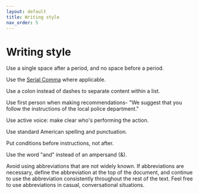```yaml
---
layout: default
title: Writing style
nav_order: 5
---
```


# Writing style

Use a single space after a period, and no space before a period.

Use the [Serial Comma](https://www.merriam-webster.com/video/serial-comma) where applicable. 

Use a colon instead of dashes to separate content within a list.

Use first person when making recommendations- "We suggest that you follow the instructions of the local police department."

Use active voice: make clear who's performing the action.

Use standard American spelling and punctuation.

Put conditions before instructions, not after.

Use the word "and" instead of an ampersand (&).

Avoid using abbreviations that are not widely known. If abbreviations are necessary, define the abbreviation at the top of the document, and continue to use the abbreviation consistently throughout the rest of the text. Feel free to use abbreviations in casual, conversational situations.
